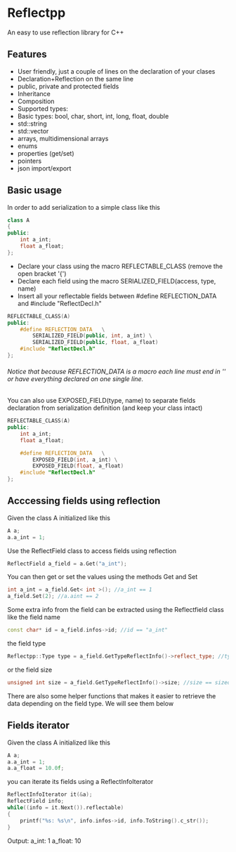 # Reflectpp

An easy to use reflection library for C++

## Features
- User friendly, just a couple of lines on the declaration of your clases
- Declaration+Reflection on the same line
- public, private and protected fields
- Inheritance
- Composition
- Supported types:
 - Basic types:  bool, char, short, int, long, float, double
  - std::string
  - std::vector
  - arrays, multidimensional arrays
  - enums
  - properties (get/set)
  - pointers
- json import/export

## Basic usage
In order to add serialization to a simple class like this
```cpp
class A 
{
public:
	int a_int;
	float a_float;
};
```
- Declare your class using the macro REFLECTABLE_CLASS (remove the open bracket '{')
- Declare each field using the macro SERIALIZED_FIELD(access, type, name)
- Insert all your reflectable fields between #define REFLECTION_DATA and #include "ReflectDecl.h"

```cpp
REFLECTABLE_CLASS(A)
public:
	#define REFLECTION_DATA   \
		SERIALIZED_FIELD(public, int, a_int) \
		SERIALIZED_FIELD(public, float, a_float)
	#include "ReflectDecl.h"
};
```
###### Notice that because REFLECTION_DATA is a macro each line must end in '\' or have everything declared on one single line. 

You can also use EXPOSED_FIELD(type, name) to separate fields declaration from serialization definition (and keep your class intact)
```cpp
REFLECTABLE_CLASS(A)
public:
	int a_int;
	float a_float;

	#define REFLECTION_DATA   \
		EXPOSED_FIELD(int, a_int) \
		EXPOSED_FIELD(float, a_float)
	#include "ReflectDecl.h"
};
```

## Acccessing fields using reflection
Given the class A initialized like this
```cpp
A a;
a.a_int = 1;
```
Use the ReflectField class to access fields using reflection
```cpp
ReflectField a_field = a.Get("a_int");
```
You can then get or set the values using the methods Get and Set
```cpp
int a_int = a_field.Get< int >(); //a_int == 1
a_field.Set(2); //a.aint == 2
```
Some extra info from the field can be extracted using the Reflectfield class like the field name
```cpp
const char* id = a_field.infos->id; //id == "a_int"
```
the field type
```cpp
Reflectpp::Type type = a_field.GetTypeReflectInfo()->reflect_type; //type == REFLECT_TYPE_INT
```
or the field size
```cpp
unsigned int size = a_field.GetTypeReflectInfo()->size; //size == sizeof(int)
```
There are also some helper functions that makes it easier to retrieve the data depending on the field type. We will see them below

## Fields iterator
Given the class A initialized like this
```cpp
A a;
a.a_int = 1;
a.a_float = 10.0f;
```
you can iterate its fields using a ReflectInfoIterator 
```cpp
ReflectInfoIterator it(&a);
ReflectField info;
while((info = it.Next()).reflectable)
{
	printf("%s: %s\n", info.infos->id, info.ToString().c_str());
}
```
Output:
    a_int: 1
    a_float: 10



